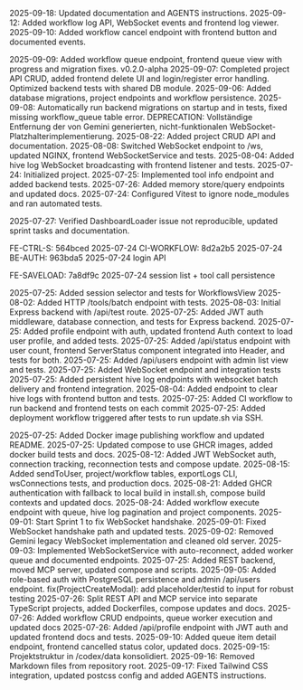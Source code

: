 
2025-09-18: Updated documentation and AGENTS instructions.
2025-09-12: Added workflow log API, WebSocket events and frontend log viewer.
2025-09-10: Added workflow cancel endpoint with frontend button and documented events.

2025-09-09: Added workflow queue endpoint, frontend queue view with progress and migration fixes.
v0.2.0-alpha
2025-09-07: Completed project API CRUD, added frontend delete UI and login/register error handling. Optimized backend tests with shared DB module.
2025-09-06: Added database migrations, project endpoints and workflow persistence.
2025-09-08: Automatically run backend migrations on startup and in tests, fixed missing workflow_queue table error.
DEPRECATION: Vollständige Entfernung der von Gemini generierten, nicht-funktionalen WebSocket-Platzhalterimplementierung.
2025-08-22: Added project CRUD API and documentation.
2025-08-08: Switched WebSocket endpoint to /ws, updated NGINX, frontend WebSocketService and tests.
2025-08-04: Added hive log WebSocket broadcasting with frontend listener and tests.
2025-07-24: Initialized project.
2025-07-25: Implemented tool info endpoint and added backend tests.
2025-07-26: Added memory store/query endpoints and updated docs.
2025-07-24: Configured Vitest to ignore node_modules and ran automated tests.

2025-07-27: Verified DashboardLoader issue not reproducible, updated sprint tasks and documentation.

FE-CTRL-S: 564bced 2025-07-24
CI-WORKFLOW: 8d2a2b5 2025-07-24
BE-AUTH: 963bda5 2025-07-24 login API

FE-SAVELOAD: 7a8df9c 2025-07-24 session list + tool call persistence

2025-07-25: Added session selector and tests for WorkflowsView
2025-08-02: Added HTTP /tools/batch endpoint with tests.
2025-08-03: Initial Express backend with /api/test route.
2025-07-25: Added JWT auth middleware, database connection, and tests for Express backend.
2025-07-25: Added profile endpoint with auth, updated frontend Auth context to load user profile, and added tests.
2025-07-25: Added /api/status endpoint with user count, frontend ServerStatus component integrated into Header, and tests for both.
2025-07-25: Added /api/users endpoint with admin list view and tests.
2025-07-25: Added WebSocket endpoint and integration tests
2025-07-25: Added persistent hive log endpoints with websocket batch delivery and frontend integration.
2025-08-04: Added endpoint to clear hive logs with frontend button and tests.
2025-07-25: Added CI workflow to run backend and frontend tests on each commit
2025-07-25: Added deployment workflow triggered after tests to run update.sh via SSH.

2025-07-25: Added Docker image publishing workflow and updated README.
2025-07-25: Updated compose to use GHCR images, added docker build tests and docs.
2025-08-12: Added JWT WebSocket auth, connection tracking, reconnection tests and compose update.
2025-08-15: Added sendToUser, project/workflow tables, exportLogs CLI, wsConnections tests, and production docs.
2025-08-21: Added GHCR authentication with fallback to local build in install.sh, compose build contexts and updated docs.
2025-08-24: Added workflow execute endpoint with queue, hive log pagination and project components.
2025-09-01: Start Sprint 1 to fix WebSocket handshake.
2025-09-01: Fixed WebSocket handshake path and updated tests.
2025-09-02: Removed Gemini legacy WebSocket implementation and cleaned old server.
2025-09-03: Implemented WebSocketService with auto-reconnect, added worker queue and documented endpoints.
2025-07-25: Added REST backend, moved MCP server, updated compose and scripts.
2025-09-05: Added role-based auth with PostgreSQL persistence and admin /api/users endpoint.
fix(ProjectCreateModal): add placeholder/testid to input for robust testing
2025-07-26: Split REST API and MCP service into separate TypeScript projects, added Dockerfiles, compose updates and docs.
2025-07-26: Added workflow CRUD endpoints, queue worker execution and updated docs
2025-07-26: Added /api/profile endpoint with JWT auth and updated frontend docs and tests.
2025-09-10: Added queue item detail endpoint, frontend cancelled status color, updated docs.
2025-09-15: Projektstruktur in /codex/data konsolidiert.
2025-09-16: Removed Markdown files from repository root.
2025-09-17: Fixed Tailwind CSS integration, updated postcss config and added AGENTS instructions.
